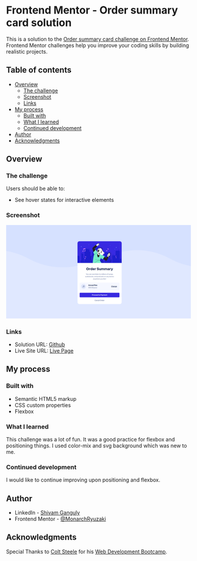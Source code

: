 # Frontend Mentor - Order summary card solution

This is a solution to the [Order summary card challenge on Frontend Mentor](https://www.frontendmentor.io/challenges/order-summary-component-QlPmajDUj). Frontend Mentor challenges help you improve your coding skills by building realistic projects.

## Table of contents

- [Overview](#overview)
  - [The challenge](#the-challenge)
  - [Screenshot](#screenshot)
  - [Links](#links)
- [My process](#my-process)
  - [Built with](#built-with)
  - [What I learned](#what-i-learned)
  - [Continued development](#continued-development)
- [Author](#author)
- [Acknowledgments](#acknowledgments)

## Overview

### The challenge

Users should be able to:

- See hover states for interactive elements

### Screenshot

![1695128308795](image/README/1695128308795.png)

### Links

- Solution URL: [Github](https://github.com/MonarchRyuzaki/Order-Summary-Component)
- Live Site URL: [Live Page](https://monarchryuzaki.github.io/Order-Summary-Component/)

## My process

### Built with

- Semantic HTML5 markup
- CSS custom properties
- Flexbox

### What I learned

This challenge was a lot of fun. It was a good practice for flexbox and positioning things. I used color-mix and svg background which was new to me.

### Continued development

I would like to continue improving upon positioning and flexbox.

## Author

* LinkedIn - [Shivam Ganguly](https://www.linkedin.com/in/shivam-ganguly-357b90255/)
* Frontend Mentor - [@MonarchRyuzaki](https://www.frontendmentor.io/profile/MonarchRyuzaki)

## Acknowledgments

Special Thanks to [Colt Steele](https://www.udemy.com/user/coltsteele/) for his [Web Development Bootcamp](https://www.udemy.com/course/the-web-developer-bootcamp/).
